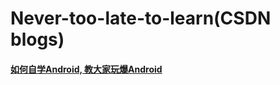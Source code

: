 # Never-too-late-to-learn(CSDN blogs)
#### [如何自学Android, 教大家玩爆Android](https://blog.csdn.net/xiaole0313/article/details/51714223)

